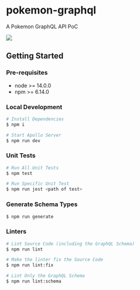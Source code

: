 # pokemon-graphql

A Pokemon GraphQL API PoC

![](https://lucid.app/publicSegments/view/63733272-b1b3-419f-a6af-5c3bae40facc/image.jpeg)

## Getting Started

### Pre-requisites

- node >= 14.0.0
- npm >= 6.14.0

### Local Development

```bash
# Install Dependencies
$ npm i

# Start Apollo Server
$ npm run dev
```

### Unit Tests

```bash
# Run All Unit Tests
$ npm test

# Run Specific Unit Test
$ npm run jest <path of test>
```

### Generate Schema Types

```bash
$ npm run generate
```

### Linters

```bash
# Lint Source Code (including the GraphQL Schema)
$ npm run lint

# Make the linter fix the Source Code
$ npm run lint:fix

# Lint Only the GraphQL Schema
$ npm run lint:schema
```
